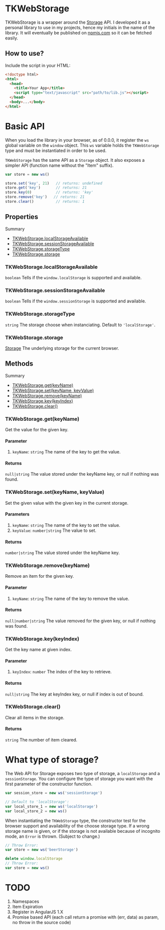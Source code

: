 # TKWebStorage

TKWebStorage is a wrapper around the [Storage](https://developer.mozilla.org/en-US/docs/Web/API/Storage) API.
I developed it as a personal library to use in my projects, hence my initials in the name of the library.
It will eventually be published on [npmjs.com](https://www.npmjs.com/) so it can be fetched easily.

## How to use?

Include the script in your HTML:

``` html
<!doctype html>
<html>
  <head>
    <title>Your App</title>
    <script type="text/javascript" src="path/to/lib.js"></script>
  </head>
  <body>...</body>
</html>
```



# Basic API

When you load the library in your browser, as of 0.0.0, it register the `ws` global variable on the `window` object.
This `ws` variable holds the `TKWebStorage` type and must be instantiated in order to be used.

`TKWebStorage` has the same API as a `Storage` object.
It also exposes a simpler API (function name without the "Item" suffix).

``` javascript
var store = new ws()

store.set('key', 21)   // returns: undefined
store.get('key')       // returns: 21
store.key(0)           // returns: 'key'
store.remove('key')   // returns: 21
store.clear()          // returns: 1
```

## Properties

Summary

- [TKWebStorage.localStorageAvailable](#tkwebstoragelocalstorageavailable)
- [TKWebStorage.sessionStorageAvailable](#tkwebstoragesessionstorageavailable)
- [TKWebStorage.storageType](#tkwebstoragestoragetype)
- [TKWebStorage.storage](#tkwebstoragestorage)

### TKWebStorage.localStorageAvailable
`boolean`
Tells if the `window.localStorage` is supported and available.

### TKWebStorage.sessionStorageAvailable
`boolean`
Tells if the `window.sessionStorage` is supported and available.

### TKWebStorage.storageType
`string`
The storage choose when instanciating. Default to `'localStorage'`.

### TKWebStorage.storage
[Storage](https://developer.mozilla.org/en-US/docs/Web/API/Storage)
The underlying storage for the current browser.


## Methods

Summary

- [TKWebStorage.get(keyName)](#tkwebstoragegetkeyname)
- [TKWebStorage.set(keyName, keyValue)](#tkwebstoragesetkeynamekeyvalue)
- [TKWebStorage.remove(keyName)](#tkwebstorageremovekeyname)
- [TKWebStorage.key(keyIndex)](#tkwebstoragekeykeyindex)
- [TKWebStorage.clear()](#tkwebstorageclear)

### TKWebStorage.get(keyName)
Get the value for the given key.

#### Parameter
1. `keyName`: `string` The name of the key to get the value.

#### Returns
`null|string` The value stored under the keyName key, or null if nothing was found.

### TKWebStorage.set(keyName, keyValue)
Set the given value with the given key in the current storage.

#### Parameters
1. `keyName`: `string` The name of the key to set the value.
2. `keyValue`: `number|string` The value to set.

#### Returns
`number|string` The value stored under the keyName key.

### TKWebStorage.remove(keyName)
Remove an item for the given key.

#### Parameter
1. `keyName`: `string` The name of the key to remove the value.

#### Returns
`null|number|string` The value removed for the given key, or null if nothing was found.

### TKWebStorage.key(keyIndex)
Get the key name at given index.

#### Parameter
1. `keyIndex`: `number` The index of the key to retrieve.

#### Returns
`null|string` The key at keyIndex key, or null if index is out of bound.

### TKWebStorage.clear()
Clear all items in the storage.

#### Returns
`string` The number of item cleared.



# What type of storage?

The Web API for Storage exposes two type of storage, a `localStorage` and a `sessionStorage`.
You can configure the type of storage you want with the first parameter of the constructor function.

``` javascript
var session_store = new ws('sessionStorage')

// Default to 'localStorage':
var local_store_1 = new ws('localStorage')
var local_store_2 = new ws()
```

When instantiating the `TKWebStorage` type, the constructor test for the browser support and availability of the choose storage type.
If a wrong storage name is given, or if the storage is not available because of incognito mode, an `Error` is thrown.
(Subject to change.)

``` javascript
// Throw Error:
var store = new ws('beerStorage')

delete window.localStorage
// Throw Error:
var store = new ws()
```



# TODO

1. Namespaces
2. Item Expiration
3. Register in AngularJS 1.X
4. Promise based API (each call return a promise with (err, data) as param, no throw in the source code)
